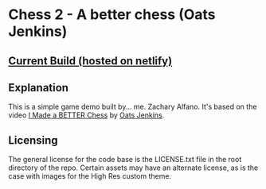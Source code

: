 # Chess 2 - A better chess (Oats Jenkins)

## [Current Build (hosted on netlify)](https://betterchess.netlify.app/index.html)

## Explanation

This is a simple game demo built by... me. Zachary Alfano. It's based on the video [I Made a BETTER Chess](https://youtu.be/mcivL8u176Y) by [Oats Jenkins](https://www.youtube.com/c/OatsJenkins). 


## Licensing

The general license for the code base is the LICENSE.txt file in the root directory of the repo. Certain assets may have an alternate license, as is the case with images for the High Res custom theme. 